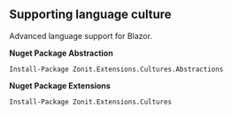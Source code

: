 ## Supporting language culture

Advanced language support for Blazor. 

**Nuget Package Abstraction**
```
Install-Package Zonit.Extensions.Cultures.Abstractions 
```

**Nuget Package Extensions**
```
Install-Package Zonit.Extensions.Cultures
```
